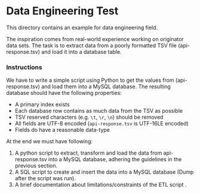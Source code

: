 # Data Engineering Test

This directory contains an example for data engineering field.

The inspiration comes from real-world experience working on originator data sets. 
The task is to extract data from a poorly formatted TSV file (api-response.tsv) and load it into a database table.

### Instructions

We have to write a simple script using Python to get the values from (api-response.tsv) and load them into a MySQL database.
The resulting database should have the following properties:

* A primary index exists
* Each database row contains as much data from the TSV as possible
* TSV reserved characters (e.g. `\t`, `\r`, `\n`) should be removed
* All fields are UTF-8 encoded (`api-response.tsv` is UTF-16LE encoded)
* Fields do have a reasonable data-type 


At the end we must have following:

1. A python script to extract, transform and load the data from api-response.tsv into a MySQL database, adhering the guidelines in the previous section.
2. A SQL script to create and insert the data into a MySQL database (Dump after the script was run).
3. A brief documentation about limitations/constraints of the ETL script .

